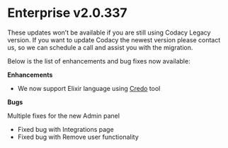 # Enterprise v2.0.337

<span style="font-weight:400">These updates won’t be available if you
are still using Codacy Legacy version. If you want to update Codacy the
newest version please contact us, so we can schedule a call and assist you with
the migration. </span>

<span style="font-weight:400">Below is the list of enhancements and bug
fixes now available:</span>

**Enhancements**

-   <span style="font-weight:400">We now support Elixir language using
    </span>[<span
    style="font-weight:400">Credo</span>](https://github.com/codacy/codacy-credo)<span
    style="font-weight:400"> tool</span>

**Bugs**

<span style="font-weight:400">Multiple fixes for the new Admin
panel</span>

-   <span style="font-weight:400">Fixed bug with Integrations page
    </span>
-   <span style="font-weight:400">Fixed bug with Remove user
    functionality</span>
